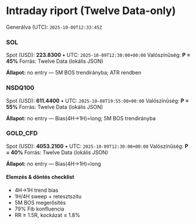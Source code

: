# Intraday riport (Twelve Data-only)

Generálva (UTC): `2025-10-09T12:33:45Z`

### SOL

Spot (USD): **223.8300** • UTC: `2025-10-09T12:30:00+00:00`
Valószínűség: **P = 45%**
Forrás: Twelve Data (lokális JSON)

**Állapot:** no entry — 5M BOS trendirányba; ATR rendben

### NSDQ100

Spot (USD): **611.4400** • UTC: `2025-10-08T19:55:00+00:00`
Valószínűség: **P = 55%**
Forrás: Twelve Data (lokális JSON)

**Állapot:** no entry — Bias(4H→1H)=long; 5M BOS trendirányba

### GOLD_CFD

Spot (USD): **4053.2100** • UTC: `2025-10-09T12:30:00+00:00`
Valószínűség: **P = 40%**
Forrás: Twelve Data (lokális JSON)

**Állapot:** no entry — Bias(4H→1H)=long

#### Elemzés & döntés checklist
- 4H→1H trend bias
- 1H/4H sweep + retesztszitu
- 5M BOS megerősítés
- 79% Fib konfluencia
- RR ≥ 1.5R, kockázat ≤ 1.8%
